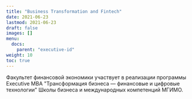 ```yaml
---
title: "Business Transformation and Fintech"
date: 2021-06-23
lastmod: 2021-06-23
draft: false
images: []
menu:
  docs:
    parent: "executive-id"
weight: 10
toc: true
---
```


Факультет финансовой экономики участвует
в реализации программы Executive MBA
"Трансформация бизнеса — финансовые и цифровые технологии"
Школы бизнеса и международных компетенций МГИМО.


